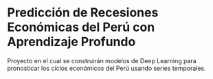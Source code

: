 # Predicción de Recesiones Económicas del Perú con Aprendizaje Profundo

Proyecto en el cual se construirán modelos de Deep Learning para pronosticar los ciclos económicos del Perú usando series temporales.
